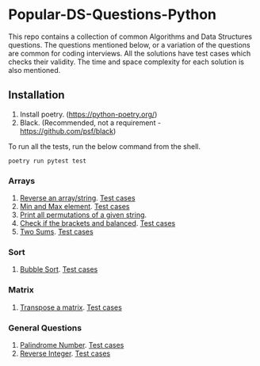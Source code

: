 # Popular-DS-Questions-Python

This repo contains a collection of common Algorithms and Data Structures questions. The questions mentioned below, or a variation of the questions are common for coding interviews. All the solutions have test cases which checks their validity. The time and space complexity for each solution is also mentioned.

## Installation
1. Install poetry. (https://python-poetry.org/)
2. Black. (Recommended, not a requirement - https://github.com/psf/black) 

To run all the tests, run the below command from the shell.
```commandline
poetry run pytest test
```

### Arrays
1. [Reverse an array/string](https://github.com/VinnieM/Popular-DS-Questions-Python/blob/main/src/array/reverse_array.py). [Test cases](https://github.com/VinnieM/Popular-DS-Questions-Python/blob/main/test/array/test_reverse_array.py)
2. [Min and Max element](https://github.com/VinnieM/Popular-DS-Questions-Python/blob/main/src/array/min_and_max.py). [Test cases](https://github.com/VinnieM/Popular-DS-Questions-Python/blob/main/test/array/test_min_and_max.py)
3. [Print all permutations of a given string](https://github.com/VinnieM/Popular-DS-Questions-Python/blob/main/src/array/all_string_permutations.py).
4. [Check if the brackets and balanced](https://github.com/VinnieM/Popular-DS-Questions-Python/blob/main/src/array/balanced_brackets.py). [Test cases](https://github.com/VinnieM/Popular-DS-Questions-Python/blob/main/test/array/test_balanced_brackets.py)
5. [Two Sums](https://github.com/VinnieM/Popular-DS-Questions-Python/blob/main/src/array/two_sums.py). [Test cases](https://github.com/VinnieM/Popular-DS-Questions-Python/blob/main/test/array/test_two_sums.py)

### Sort
1. [Bubble Sort](https://github.com/VinnieM/Popular-DS-Questions-Python/blob/main/src/sort/bubble_sort.py). [Test cases](https://github.com/VinnieM/Popular-DS-Questions-Python/blob/main/test/sort/test_bubble_sort.py)

### Matrix
1. [Transpose a matrix](https://github.com/VinnieM/Popular-DS-Questions-Python/blob/main/src/matrix/transpose.py). [Test cases](https://github.com/VinnieM/Popular-DS-Questions-Python/blob/main/test/matrix/test_transpose.py)

### General Questions
1. [Palindrome Number](https://github.com/VinnieM/Popular-DS-Questions-Python/blob/main/src/general/palindrome_number.py). [Test cases](https://github.com/VinnieM/Popular-DS-Questions-Python/blob/main/test/general/test_palindrome_number.py)
2. [Reverse Integer](https://github.com/VinnieM/Popular-DS-Questions-Python/blob/main/src/general/reverse_integer.py). [Test cases](https://github.com/VinnieM/Popular-DS-Questions-Python/blob/main/test/general/test_reverse_integer.py)
